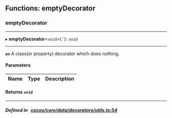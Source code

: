 ## Functions: emptyDecorator

### emptyDecorator


___
▸ **emptyDecorator**<`void`\>(``): `void`
___


**`en`** 
A class(or property) decorator which does nothing.



#### Parameters

| Name | Type | Description |
| :------: | :------: | :------: |

#### Returns `void` 
___


##### Defined in &nbsp;   [cocos/core/data/decorators/utils.ts:54](https://github.com/cocos-creator/engine/blob/c7bf6b8a9/cocos/core/data/decorators/utils.ts#L54)&nbsp;
